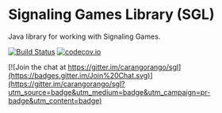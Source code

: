 # Signaling Games Library (SGL)

Java library for working with Signaling Games.

[![Build Status](https://travis-ci.org/carangorango/sgl.svg?branch=master)](https://travis-ci.org/carangorango/sgl) [![codecov.io](https://codecov.io/github/carangorango/sgl/coverage.svg?branch=master)](https://codecov.io/github/carangorango/sgl?branch=master)

[![Join the chat at https://gitter.im/carangorango/sgl](https://badges.gitter.im/Join%20Chat.svg)](https://gitter.im/carangorango/sgl?utm_source=badge&utm_medium=badge&utm_campaign=pr-badge&utm_content=badge)

